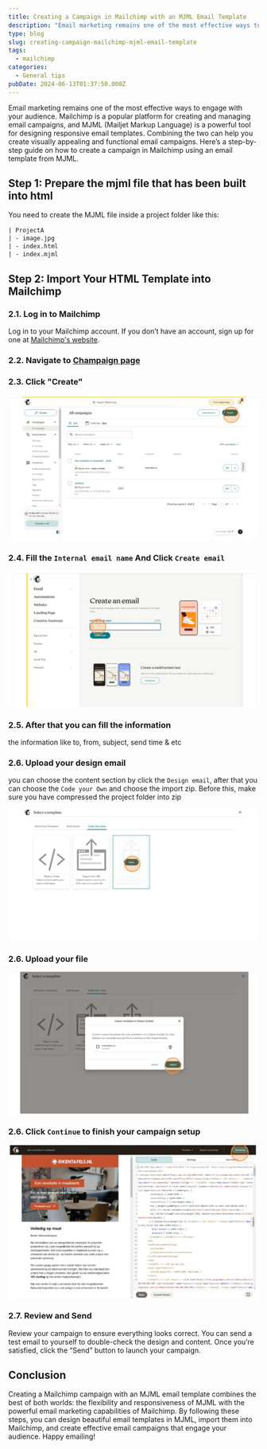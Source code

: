 ```yaml
---
title: Creating a Campaign in Mailchimp with an MJML Email Template
description: "Email marketing remains one of the most effective ways to engage with your audience. "
type: blog
slug: creating-campaign-mailchimp-mjml-email-template
tags:
  - mailchimp
categories:
  - General tips
pubDate: 2024-06-13T01:37:50.000Z
---
```


Email marketing remains one of the most effective ways to engage with your audience. Mailchimp is a popular platform for creating and managing email campaigns, and MJML (Mailjet Markup Language) is a powerful tool for designing responsive email templates. Combining the two can help you create visually appealing and functional email campaigns. Here’s a step-by-step guide on how to create a campaign in Mailchimp using an email template from MJML.

## Step 1: Prepare the mjml file that has been built into html

You need to create the MJML file inside a project folder like this:

```
| ProjectA
| - image.jpg
| - index.html
| - index.mjml
```

## Step 2: Import Your HTML Template into Mailchimp

### 2.1. Log in to Mailchimp

Log in to your Mailchimp account. If you don’t have an account, sign up for one at [Mailchimp's website](https://mailchimp.com/).

### 2.2. Navigate to [Champaign page](https://us17.admin.mailchimp.com/campaigns/)

### 2.3. Click "Create"

![Click Create](./1.jpg)

### 2.4. Fill the `Internal email name` And Click `Create email`

![Fill the `Internal email name` And Click `Create email`](./2.jpg)

### 2.5. After that you can fill the information

the information like to, from, subject, send time & etc

### 2.6. Upload your design email

you can choose the content section by click the `Design email`, after that you can choose the `Code your Own` and choose the import zip. Before this, make sure you have compressed the project folder into zip

![Upload your design email](./3.jpg)

### 2.6. Upload your file

![2.6. Upload your fil](./4.jpg)

### 2.6. Click `Continue` to finish your campaign setup

![2.6. Click `Continue` to finish your campaign setup](./5.jpg)

### 2.7. Review and Send

Review your campaign to ensure everything looks correct. You can send a test email to yourself to double-check the design and content. Once you’re satisfied, click the “Send” button to launch your campaign.

## Conclusion

Creating a Mailchimp campaign with an MJML email template combines the best of both worlds: the flexibility and responsiveness of MJML with the powerful email marketing capabilities of Mailchimp. By following these steps, you can design beautiful email templates in MJML, import them into Mailchimp, and create effective email campaigns that engage your audience. Happy emailing!
